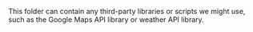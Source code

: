 This folder can contain any third-party libraries or scripts we might use, such as the Google Maps API library or weather API library.
